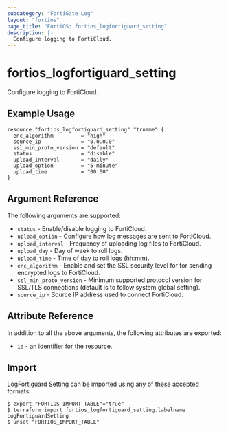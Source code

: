```yaml
---
subcategory: "FortiGate Log"
layout: "fortios"
page_title: "FortiOS: fortios_logfortiguard_setting"
description: |-
  Configure logging to FortiCloud.
---
```


# fortios_logfortiguard_setting
Configure logging to FortiCloud.

## Example Usage

```hcl
resource "fortios_logfortiguard_setting" "trname" {
  enc_algorithm         = "high"
  source_ip             = "0.0.0.0"
  ssl_min_proto_version = "default"
  status                = "disable"
  upload_interval       = "daily"
  upload_option         = "5-minute"
  upload_time           = "00:00"
}
```

## Argument Reference

The following arguments are supported:

* `status` - Enable/disable logging to FortiCloud.
* `upload_option` - Configure how log messages are sent to FortiCloud.
* `upload_interval` - Frequency of uploading log files to FortiCloud.
* `upload_day` - Day of week to roll logs.
* `upload_time` - Time of day to roll logs (hh:mm).
* `enc_algorithm` - Enable and set the SSL security level for for sending encrypted logs to FortiCloud.
* `ssl_min_proto_version` - Minimum supported protocol version for SSL/TLS connections (default is to follow system global setting).
* `source_ip` - Source IP address used to connect FortiCloud.


## Attribute Reference

In addition to all the above arguments, the following attributes are exported:
* `id` - an identifier for the resource.

## Import

LogFortiguard Setting can be imported using any of these accepted formats:
```
$ export "FORTIOS_IMPORT_TABLE"="true"
$ terraform import fortios_logfortiguard_setting.labelname LogFortiguardSetting
$ unset "FORTIOS_IMPORT_TABLE"
```
